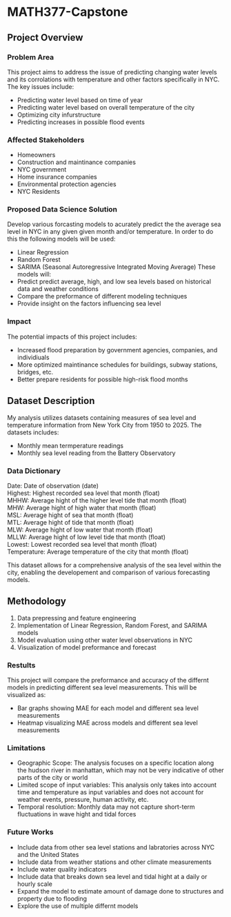 # MATH377-Capstone
## Project Overview
### Problem Area
This project aims to address the issue of predicting changing water levels and its corrolations with temperature and other factors specifically in NYC. The key issues include:
  - Predicting water level based on time of year
  - Predicting water level based on overall temperature of the city
  - Optimizing city infurstructure
  - Predicting increases in possible flood events

### Affected Stakeholders
- Homeowners
- Construction and maintinance companies
- NYC government
- Home insurance companies
- Environmental protection agencies
- NYC Residents

### Proposed Data Science Solution
Develop various forcasting models to acurately predict the the average sea level in NYC in any given given month and/or temperature. In order to do this the following models will be used: 
  - Linear Regression
  - Random Forest
  - SARIMA (Seasonal Autoregressive Integrated Moving Average)
These models will:
  - Predict predict average, high, and low sea levels based on historical data and weather conditions
  - Compare the preformance of different modeling techniques
  - Provide insight on the factors influencing sea level

### Impact
The potential impacts of this project includes: 
- Increased flood preparation by government agencies, companies, and individiuals
- More optimized maintinance schedules for buildings, subway stations, bridges, etc.
- Better prepare residents for possible high-risk flood months

## Dataset Description
My analysis utilizes datasets containing measures of sea level and temperature information from New York City from 1950 to 2025. The datasets includes: 
  - Monthly mean termperature readings
  - Monthly sea level reading from the Battery Observatory

### Data Dictionary
Date: Date of observation (date) <br>
Highest: Highest recorded sea level that month (float) <br>
MHHW: Average hight of the higher level tide that month (float) <br>
MHW: Average hight of high water that month (float) <br>
MSL: Average hight of sea that month (float) <br>
MTL: Average hight of tide that month (float) <br>
MLW: Average hight of low water that month (float) <br>
MLLW: Average hight of low level tide that month (float) <br>
Lowest: Lowest recorded sea level that month (float) <br>
Temperature: Average temperature of the city that month (float) 

This dataset allows for a comprehensive analysis of the sea level within the city, enabling the developement and comparison of various forecasting models. 

## Methodology
1. Data prepressing and feature engineering
2. Implementation of Linear Regression, Random Forest, and SARIMA models
3. Model evaluation using other water level observations in NYC
4. Visualization of model preformance and forecast

### Restults
This project will compare the preformance and accuracy of the differnt models in predicting different sea level measurements. This will be visualized as: 
- Bar graphs showing MAE for each model and different sea level measurements
- Heatmap visualizing MAE across models and different sea level measurements

### Limitations 
- Geographic Scope: The analysis focuses on a specific location along the hudson river in manhattan, which may not be very indicative of other parts of the city or world
- Limited scope of input variables: This analysis only takes into account time and temperature as input variables and does not account for weather events, pressure, human activity, etc.
- Temporal resolution: Monthly data may not capture short-term fluctuations in wave hight and tidal forces

### Future Works
- Include data from other sea level stations and labratories across NYC and the United States
- Include data from weather stations and other climate measurements
- Include water quality indicators
- Include data that breaks down sea level and tidal hight at a daily or hourly scale
- Expand the model to estimate amount of damage done to structures and property due to flooding
- Explore the use of multiple differnt models 
